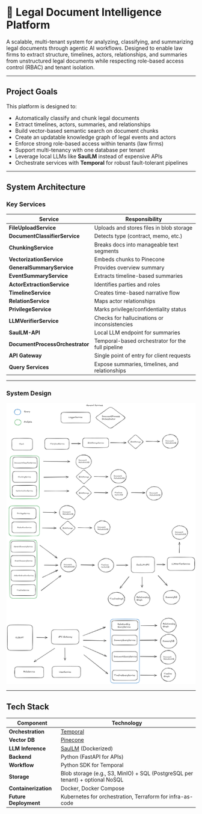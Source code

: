 # 🧾 Legal Document Intelligence Platform

A scalable, multi-tenant system for analyzing, classifying, and summarizing legal documents through agentic AI workflows. Designed to enable law firms to extract structure, timelines, actors, relationships, and summaries from unstructured legal documents while respecting role-based access control (RBAC) and tenant isolation.

---

## Project Goals

This platform is designed to:

- Automatically classify and chunk legal documents
- Extract timelines, actors, summaries, and relationships
- Build vector-based semantic search on document chunks
- Create an updatable knowledge graph of legal events and actors
- Enforce strong role-based access within tenants (law firms)
- Support multi-tenancy with one database per tenant
- Leverage local LLMs like **SaulLM** instead of expensive APIs
- Orchestrate services with **Temporal** for robust fault-tolerant pipelines

---

## System Architecture

### Key Services

| Service                     | Responsibility |
|----------------------------|----------------|
| **FileUploadService**      | Uploads and stores files in blob storage |
| **DocumentClassifierService** | Detects type (contract, memo, etc.) |
| **ChunkingService**        | Breaks docs into manageable text segments |
| **VectorizationService**   | Embeds chunks to Pinecone |
| **GeneralSummaryService**  | Provides overview summary |
| **EventSummaryService**    | Extracts timeline-based summaries |
| **ActorExtractionService** | Identifies parties and roles |
| **TimelineService**        | Creates time-based narrative flow |
| **RelationService**        | Maps actor relationships |
| **PrivilegeService**       | Marks privilege/confidentiality status |
| **LLMVerifierService**     | Checks for hallucinations or inconsistencies |
| **SaulLM-API**             | Local LLM endpoint for summaries |
| **DocumentProcessOrchestrator** | Temporal-based orchestrator for the full pipeline |
| **API Gateway**            | Single point of entry for client requests |
| **Query Services**         | Expose summaries, timelines, and relationships |

---

### System Design

![System Design](SystemDesign-LegalDocuments.png)

---

## Tech Stack

| Component | Technology |
|----------|-------------|
| **Orchestration** | [Temporal](https://temporal.io/) |
| **Vector DB** | [Pinecone](https://www.pinecone.io/) |
| **LLM Inference** | [SaulLM](https://huggingface.co/saulx/saullm) (Dockerized) |
| **Backend** | Python (FastAPI for APIs) |
| **Workflow** | Python SDK for Temporal |
| **Storage** | Blob storage (e.g., S3, MinIO) + SQL (PostgreSQL per tenant) + optional NoSQL |
| **Containerization** | Docker, Docker Compose |
| **Future Deployment** | Kubernetes for orchestration, Terraform for infra-as-code |



